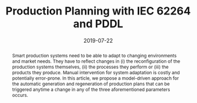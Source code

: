---
abstract: Smart production systems need to be able to adapt to changing environments
  and market needs. They have to reflect changes in (i) the reconfiguration of the
  production systems themselves, (ii) the processes they perform or (iii) the products
  they produce. Manual intervention for system adaptation is costly and potentially
  error-prone. In this article, we propose a model-driven approach for the automatic
  generation and regeneration of production plans that can be triggered anytime a
  change in any of the three aforementioned parameters occurs.
authors:
- Bernhard Wally
- Ji&#345;í Vysko&#269;il
- Petr Novak
- Christian Huemer
- Radek Sindelar
- P. Kadera
- Alexandra Mazak
- Manuel Wimmer
date: '2019-07-22'
featured: false
links:
- name: Publik
  url: https://publik.tuwien.ac.at/showentry.php?ID=281395&lang=2
publication_types:
- '1'
publishDate: '2019-07-22'
specifics: 'il, P. Novak, C. Huemer, R. Sindelar, P. Kadera, A. Mazak, M. Wimmer:
  "Production Planning with IEC 62264 and PDDL"; Vortrag: 17th IEEE International
  Conference on Industrial Informatics (INDIN 2019), Helsinki, Finland; 22.07.2019
  - 25.07.2019; in: "Proceedings of the 17th IEEE International Conference on Industrial
  Informatics (INDIN 2019)", IEEE, (2019), ISBN: 978-1-7281-2927-3; S. 492 - 499.'
title: Production Planning with IEC 62264 and PDDL
url_pdf: ''
---